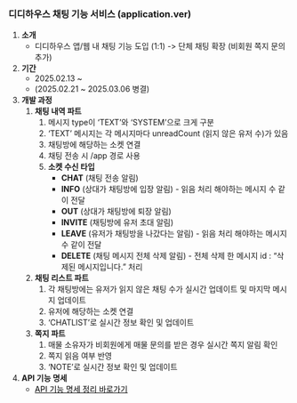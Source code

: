 ### 디디하우스 채팅 기능 서비스 (application.ver)

1. **소개**
   - 디디하우스 앱/웹 내 채팅 기능 도입 (1:1) -> 단체 채팅 확장 (비회원 쪽지 문의 추가)
2. **기간**
   - 2025.02.13 ~
   - (2025.02.21 ~ 2025.03.06 병결)
3. **개발 과정**
   1. **채팅 내역 파트**
      1. 메시지 type이 ‘TEXT’와 ‘SYSTEM’으로 크게 구분
      2. ‘TEXT’ 메시지는 각 메시지마다 unreadCount (읽지 않은 유저 수)가 있음
      3. 채팅방에 해당하는 소켓 연결
      4. 채팅 전송 시 /app 경로 사용
      5. **소켓 수신 타입**
         - **CHAT** (채팅 전송 알림)
         - **INFO** (상대가 채팅방에 입장 알림) - 읽음 처리 해야하는 메시지 수 같이 전달
         - **OUT** (상대가 채팅방에 퇴장 알림)
         - **INVITE** (채팅방에 유저 초대 알림)
         - **LEAVE** (유저가 채팅방을 나갔다는 알림) - 읽음 처리 해야하는 메시지 수 같이 전달
         - **DELETE** (채팅 메시지 전체 삭제 알림) - 전체 삭제 한 메시지 id : “삭제된 메시지입니다.” 처리
   2. **채팅 리스트 파트**
      1. 각 채팅방에는 유저가 읽지 않은 채팅 수가 실시간 업데이트 및 마지막 메시지 업데이트
      2. 유저에 해당하는 소켓 연결
      3. ‘CHATLIST’로 실시간 정보 확인 및 업데이트
   3. **쪽지 파트**
      1. 매물 소유자가 비회원에게 매물 문의를 받은 경우 실시간 쪽지 알림 확인
      2. 쪽지 읽음 여부 반영
      3. ‘NOTE’로 실시간 정보 확인 및 업데이트
4. **API 기능 명세**
   - <a href="https://www.notion.so/API-chat-erd-1e5caaf36f6f80218fe2f4eb729f0a44" style="color: black;">API 기능 명세 정리 바로가기</a>

